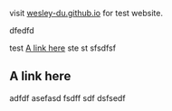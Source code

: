 visit [wesley-du.github.io](https://wesley-du.github.io) for test website.


dfedfd

test [A link here](#A-link-here)
ste
st
sfsdfsf

## A link here

adfdf
asefasd
fsdff
sdf
dsfsedf

